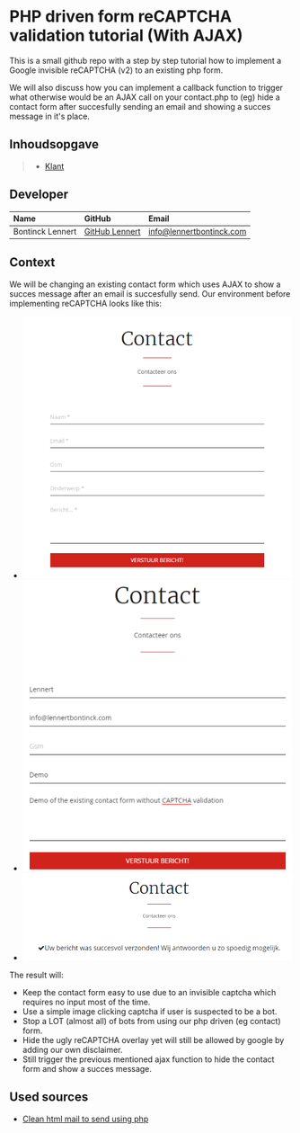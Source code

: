 # PHP driven form reCAPTCHA validation tutorial (With AJAX)

This is a small github repo with a step by step tutorial how to implement a Google invisible reCAPTCHA (v2) to an existing php form. 

We will also discuss how you can implement a callback function to trigger what otherwise would be an AJAX call on your contact.php to (eg) hide a contact form after succesfully sending an email and showing a succes message in it's place.

## Inhoudsopgave

> - [Klant](#klant)


## Developer

| Name     | GitHub                        | Email                               |
| :---     | :---                          | :---                                |
| Bontinck Lennert | [GitHub Lennert](https://www.github.com/pikawika) | [info@lennertbontinck.com](mailto:info@lennertbontinck.com) |

## Context

We will be changing an existing contact form which uses AJAX to show a succes message after an email is succesfully send. Our environment before implementing reCAPTCHA looks like this:

- ![empty form](assets\before\empty-form.PNG?s=200)
- ![empty form](assets\before\filled-in.PNG?s=200) 
- ![empty form](assets\before\success.PNG?s=200)

The result will:

- Keep the contact form easy to use due to an invisible captcha which requires no input most of the time.
- Use a simple image clicking captcha if user is suspected to be a bot.
- Stop a LOT (almost all) of bots from using our php driven (eg contact) form.
- Hide the ugly reCAPTCHA overlay yet will still be allowed by google by adding our own disclaimer.
- Still trigger the previous mentioned ajax function to hide the contact form and show a succes message.

## Used sources

- [Clean html mail to send using php](https://github.com/pikawika/contact-form-mail-template)